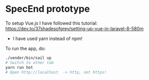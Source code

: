 # SpecEnd prototype

To setup Vue.js I have followed this tutorial: https://dev.to/37shadesofgrey/setting-up-vue-in-laravel-8-580m
- I have used yarn instead of npm!

To run the app, do:
```bash
./vendor/bin/sail up
# Switch to other tab
yarn run hot
# Open http://localhost  -> http, not https!
```
